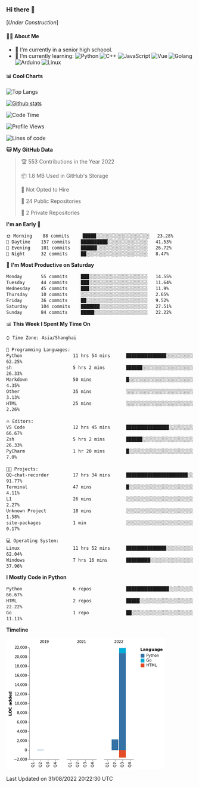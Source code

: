 ### Hi there 👋

\[*Under Construction*\]

<!--
**NoNormalCreeper/NoNormalCreeper** is a ✨ _special_ ✨ repository because its `README.md` (this file) appears on your GitHub profile.

Here are some ideas to get you started:

- 🔭 I’m currently working on ...
- 🌱 I’m currently learning ...
- 👯 I’m looking to collaborate on ...
- 🤔 I’m looking for help with ...
- 💬 Ask me about ...
- 📫 How to reach me: ...
- 😄 Pronouns: ...
- ⚡ Fun fact: ...
-->

#### 👩‍💻 About Me

- 🏫 I'm currently in a senior high schoool.
- 🌱 I’m currently learning: 
![Python](https://img.shields.io/badge/-Python-blue?style=flat-square&logo=Python&logoColor=fff)
![C++](https://img.shields.io/badge/-C%2B%2B-00599C?style=flat-square&logo=C%2B%2B&logoColor=fff)
![JavaScript](https://img.shields.io/badge/-JavaScript-ffca18?style=flat-square&logo=JavaScript&logoColor=fff)
![Vue](https://img.shields.io/badge/-Vue-4FC08D?style=flat-square&logo=Vue.js&logoColor=fff)
![Golang](https://img.shields.io/badge/-Go-007d9c?style=flat-square&logo=Go&logoColor=fff)
![Arduino](https://img.shields.io/badge/-Arduino-00979D?style=flat-square&logo=Arduino&logoColor=fff)
![Linux](https://img.shields.io/badge/-Linux-FCC624?style=flat-square&logo=Linux&logoColor=fff)

#### 📊 Cool Charts

![Top Langs](https://github-readme-stats.vercel.app/api/top-langs/?username=NoNormalCreeper&layout=compact)

[![Github stats](https://github-readme-stats.vercel.app/api?username=NoNormalCreeper&show_icons=true)](https://github.com/anuraghazra/github-readme-stats)

<!--START_SECTION:waka-->
![Code Time](http://img.shields.io/badge/Code%20Time-77%20hrs%2059%20mins-blue)

![Profile Views](http://img.shields.io/badge/Profile%20Views-4-blue)

![Lines of code](https://img.shields.io/badge/From%20Hello%20World%20I%27ve%20Written-23%20Thousand%20lines%20of%20code-blue)

**🐱 My GitHub Data** 

> 🏆 553 Contributions in the Year 2022
 > 
> 📦 1.8 MB Used in GitHub's Storage 
 > 
> 🚫 Not Opted to Hire
 > 
> 📜 24 Public Repositories 
 > 
> 🔑 2 Private Repositories  
 > 
**I'm an Early 🐤** 

```text
🌞 Morning    88 commits     █████░░░░░░░░░░░░░░░░░░░░   23.28% 
🌆 Daytime    157 commits    ██████████░░░░░░░░░░░░░░░   41.53% 
🌃 Evening    101 commits    ██████░░░░░░░░░░░░░░░░░░░   26.72% 
🌙 Night      32 commits     ██░░░░░░░░░░░░░░░░░░░░░░░   8.47%

```
📅 **I'm Most Productive on Saturday** 

```text
Monday       55 commits     ███░░░░░░░░░░░░░░░░░░░░░░   14.55% 
Tuesday      44 commits     ███░░░░░░░░░░░░░░░░░░░░░░   11.64% 
Wednesday    45 commits     ███░░░░░░░░░░░░░░░░░░░░░░   11.9% 
Thursday     10 commits     ░░░░░░░░░░░░░░░░░░░░░░░░░   2.65% 
Friday       36 commits     ██░░░░░░░░░░░░░░░░░░░░░░░   9.52% 
Saturday     104 commits    ███████░░░░░░░░░░░░░░░░░░   27.51% 
Sunday       84 commits     █████░░░░░░░░░░░░░░░░░░░░   22.22%

```


📊 **This Week I Spent My Time On** 

```text
⌚︎ Time Zone: Asia/Shanghai

💬 Programming Languages: 
Python                   11 hrs 54 mins      ███████████████░░░░░░░░░░   62.25% 
sh                       5 hrs 2 mins        ██████░░░░░░░░░░░░░░░░░░░   26.33% 
Markdown                 50 mins             █░░░░░░░░░░░░░░░░░░░░░░░░   4.35% 
Other                    35 mins             ░░░░░░░░░░░░░░░░░░░░░░░░░   3.13% 
HTML                     25 mins             ░░░░░░░░░░░░░░░░░░░░░░░░░   2.26%

🔥 Editors: 
VS Code                  12 hrs 45 mins      ████████████████░░░░░░░░░   66.67% 
Zsh                      5 hrs 2 mins        ██████░░░░░░░░░░░░░░░░░░░   26.33% 
PyCharm                  1 hr 20 mins        █░░░░░░░░░░░░░░░░░░░░░░░░   7.0%

🐱‍💻 Projects: 
QQ-chat-recorder         17 hrs 34 mins      ███████████████████████░░   91.77% 
Terminal                 47 mins             █░░░░░░░░░░░░░░░░░░░░░░░░   4.11% 
L1                       26 mins             ░░░░░░░░░░░░░░░░░░░░░░░░░   2.27% 
Unknown Project          18 mins             ░░░░░░░░░░░░░░░░░░░░░░░░░   1.58% 
site-packages            1 min               ░░░░░░░░░░░░░░░░░░░░░░░░░   0.17%

💻 Operating System: 
Linux                    11 hrs 52 mins      ███████████████░░░░░░░░░░   62.04% 
Windows                  7 hrs 16 mins       █████████░░░░░░░░░░░░░░░░   37.96%

```

**I Mostly Code in Python** 

```text
Python                   6 repos             ████████████████░░░░░░░░░   66.67% 
HTML                     2 repos             █████░░░░░░░░░░░░░░░░░░░░   22.22% 
Go                       1 repo              ██░░░░░░░░░░░░░░░░░░░░░░░   11.11%

```


**Timeline**

![Chart not found](https://raw.githubusercontent.com/NoNormalCreeper/NoNormalCreeper/main/charts/bar_graph.png) 


 Last Updated on 31/08/2022 20:22:30 UTC
<!--END_SECTION:waka-->

